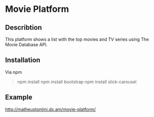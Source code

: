# Movie Platform

## Describtion

This platform shows a list with the top movies and TV series using The Movie Database API.

## Installation

Via npm

> npm install
> npm install bootstrap
> npm install slick-carousel

## Example 

http://matheustontini.dx.am/movie-platform/


